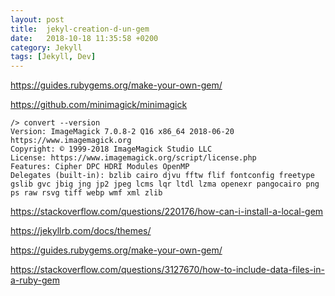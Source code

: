 ```yaml
---
layout: post
title:  jekyl-creation-d-un-gem
date:   2018-10-18 11:35:58 +0200
category: Jekyll
tags: [Jekyll, Dev]
---
```


<https://guides.rubygems.org/make-your-own-gem/>


<https://github.com/minimagick/minimagick>

    /> convert --version
    Version: ImageMagick 7.0.8-2 Q16 x86_64 2018-06-20 https://www.imagemagick.org
    Copyright: © 1999-2018 ImageMagick Studio LLC
    License: https://www.imagemagick.org/script/license.php
    Features: Cipher DPC HDRI Modules OpenMP
    Delegates (built-in): bzlib cairo djvu fftw flif fontconfig freetype gslib gvc jbig jng jp2 jpeg lcms lqr ltdl lzma openexr pangocairo png ps raw rsvg tiff webp wmf xml zlib

<https://stackoverflow.com/questions/220176/how-can-i-install-a-local-gem>


<https://jekyllrb.com/docs/themes/>

<https://guides.rubygems.org/make-your-own-gem/>

<https://stackoverflow.com/questions/3127670/how-to-include-data-files-in-a-ruby-gem>
